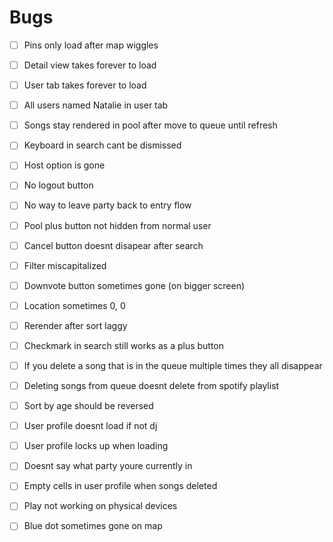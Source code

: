 # Bugs
- [ ] Pins only load after map wiggles

- [ ] Detail view takes forever to load

- [ ] User tab takes forever to load

- [ ] All users named Natalie in user tab

- [ ] Songs stay rendered in pool after move to queue until refresh

- [ ] Keyboard in search cant be dismissed

- [ ] Host option is gone

- [ ] No logout button

- [ ] No way to leave party back to entry flow

- [ ] Pool plus button not hidden from normal user

- [ ] Cancel button doesnt disapear after search

- [ ] Filter miscapitalized

- [ ] Downvote button sometimes gone (on bigger screen)

- [ ] Location sometimes 0, 0

- [ ] Rerender after sort laggy

- [ ] Checkmark in search still works as a plus button

- [ ] If you delete a song that is in the queue multiple times they all disappear

- [ ] Deleting songs from queue doesnt delete from spotify playlist

- [ ] Sort by age should be reversed

- [ ] User profile doesnt load if not dj

- [ ] User profile locks up when loading

- [ ] Doesnt say what party youre currently in

- [ ] Empty cells in user profile when songs deleted

- [ ] Play not working on physical devices

- [ ] Blue dot sometimes gone on map

